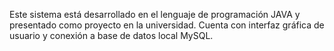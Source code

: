 Este sistema está desarrollado en el lenguaje de programación JAVA y presentado como proyecto en la universidad. Cuenta con interfaz gráfica de usuario y conexión a base de datos local MySQL.
